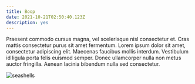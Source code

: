 ```yaml
---
title: Boop
date: 2021-10-21T02:50:40.123Z
description: yes
---
```

Praesent commodo cursus magna, vel scelerisque nisl consectetur et. Cras mattis consectetur purus sit amet fermentum. Lorem ipsum dolor sit amet, consectetur adipiscing elit. Maecenas faucibus mollis interdum. Vestibulum id ligula porta felis euismod semper. Donec ullamcorper nulla non metus auctor fringilla. Aenean lacinia bibendum nulla sed consectetur.



![seashells](https://ucarecdn.com/40377269-0dce-4c14-bae6-dc69f4b156fa/ "seashell")